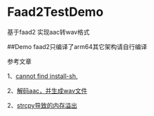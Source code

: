 # Faad2TestDemo

基于faad2 实现aac转wav格式

##Demo faad2只编译了arm64其它架构请自行编译




参考文章

1、[cannot find install-sh,](https://blog.csdn.net/houwenbin1986/article/details/78644990)

2、[解码aac，并生成wav文件](https://www.136.la/tech/show-848542.html)

2、[strcpy导致的内存溢出](https://blog.csdn.net/Small_Tgs/article/details/51210977)
